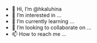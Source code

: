 - 👋 Hi, I’m @hkaluhina
- 👀 I’m interested in ...
- 🌱 I’m currently learning ...
- 💞️ I’m looking to collaborate on ...
- 📫 How to reach me ...

<!---
hkaluhina/hkaluhina is a ✨ special ✨ repository because its `README.md` (this file) appears on your GitHub profile.
You can click the Preview link to take a look at your changes.
--->
